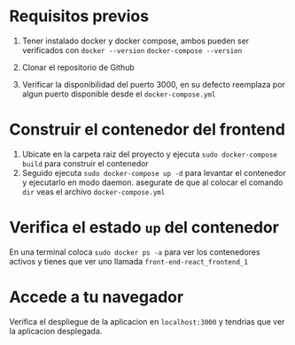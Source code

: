 # Requisitos previos
1. Tener instalado docker y docker compose, ambos pueden ser verificados con
`docker --version`
`docker-compose --version`

2. Clonar el repositorio de Github

3. Verificar la disponibilidad del puerto 3000, en su defecto reemplaza por algun puerto disponible desde el `docker-compose.yml` 


# Construir el contenedor del frontend
1. Ubicate en la carpeta raiz del proyecto y ejecuta `sudo docker-compose build` para construir el contenedor
2. Seguido ejecuta `sudo docker-compose up -d` para levantar el contenedor y ejecutarlo en modo daemon. asegurate de que al colocar el comando `dir` veas el archivo `docker-compose.yml`


# Verifica el estado `up` del contenedor
En una terminal coloca `sudo docker ps -a` para ver los contenedores activos y tienes que ver uno llamada `front-end-react_frontend_1`

# Accede a tu navegador
Verifica el despliegue de la aplicacion en `localhost:3000` y tendrias que ver la aplicacion desplegada.